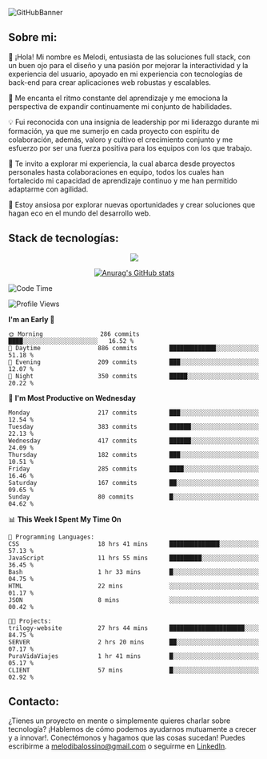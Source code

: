 ![GitHubBanner](https://github.com/MelBalossino/MelBalossino/assets/124601449/c1bfc12f-f708-4d5e-a44c-cbc714e582b2)

## Sobre mi:

🤗 ¡Hola! Mi nombre es Melodi, entusiasta de las soluciones full stack, con un buen ojo para el diseño y una pasión por mejorar la interactividad y la experiencia del usuario, apoyado en mi experiencia con tecnologías de back-end para crear aplicaciones web robustas y escalables.

🚀 Me encanta el ritmo constante del aprendizaje y me emociona la perspectiva de expandir continuamente mi conjunto de habilidades.

💡 Fui reconocida con una insignia de leadership por mi liderazgo durante mi formación, ya que me sumerjo en cada proyecto con espíritu de colaboración, además, valoro y cultivo el crecimiento conjunto y me esfuerzo por ser una fuerza positiva para los equipos con los que trabajo.

💼 Te invito a explorar mi experiencia, la cual abarca desde proyectos personales hasta colaboraciones en equipo, todos los cuales han fortalecido mi capacidad de aprendizaje continuo y me han permitido adaptarme con agilidad.

🤗 Estoy ansiosa por explorar nuevas oportunidades y crear soluciones que hagan eco en el mundo del desarrollo web. 

## Stack de tecnologías:
<p align="center">
  <a href="https://skillicons.dev">
    <img src="https://skillicons.dev/icons?i=js,html,css,react,vite,webpack,redux,nodejs,express,postgres,sequelize,git,github,vscode,figma,materialui,tailwind" />
  </a>
</p>

<div align="center">
  
[![Anurag's GitHub stats](https://github-readme-stats.vercel.app/api?username=melbalossino&count_private=true&show_icons=true&theme=onedark)](https://github.com/anuraghazra/github-readme-stats)
</div>

<!--START_SECTION:waka-->
![Code Time](http://img.shields.io/badge/Code%20Time-60%20hrs%2017%20mins-blue)

![Profile Views](http://img.shields.io/badge/Profile%20Views-35-blue)

**I'm an Early 🐤** 

```text
🌞 Morning                286 commits         ████░░░░░░░░░░░░░░░░░░░░░   16.52 % 
🌆 Daytime                886 commits         █████████████░░░░░░░░░░░░   51.18 % 
🌃 Evening                209 commits         ███░░░░░░░░░░░░░░░░░░░░░░   12.07 % 
🌙 Night                  350 commits         █████░░░░░░░░░░░░░░░░░░░░   20.22 % 
```
📅 **I'm Most Productive on Wednesday** 

```text
Monday                   217 commits         ███░░░░░░░░░░░░░░░░░░░░░░   12.54 % 
Tuesday                  383 commits         ██████░░░░░░░░░░░░░░░░░░░   22.13 % 
Wednesday                417 commits         ██████░░░░░░░░░░░░░░░░░░░   24.09 % 
Thursday                 182 commits         ███░░░░░░░░░░░░░░░░░░░░░░   10.51 % 
Friday                   285 commits         ████░░░░░░░░░░░░░░░░░░░░░   16.46 % 
Saturday                 167 commits         ██░░░░░░░░░░░░░░░░░░░░░░░   09.65 % 
Sunday                   80 commits          █░░░░░░░░░░░░░░░░░░░░░░░░   04.62 % 
```


📊 **This Week I Spent My Time On** 

```text
💬 Programming Languages: 
CSS                      18 hrs 41 mins      ██████████████░░░░░░░░░░░   57.13 % 
JavaScript               11 hrs 55 mins      █████████░░░░░░░░░░░░░░░░   36.45 % 
Bash                     1 hr 33 mins        █░░░░░░░░░░░░░░░░░░░░░░░░   04.75 % 
HTML                     22 mins             ░░░░░░░░░░░░░░░░░░░░░░░░░   01.17 % 
JSON                     8 mins              ░░░░░░░░░░░░░░░░░░░░░░░░░   00.42 % 

🐱‍💻 Projects: 
trilogy-website          27 hrs 44 mins      █████████████████████░░░░   84.75 % 
SERVER                   2 hrs 20 mins       ██░░░░░░░░░░░░░░░░░░░░░░░   07.17 % 
PuraVidaViajes           1 hr 41 mins        █░░░░░░░░░░░░░░░░░░░░░░░░   05.17 % 
CLIENT                   57 mins             █░░░░░░░░░░░░░░░░░░░░░░░░   02.92 % 
```


<!--END_SECTION:waka-->

## Contacto:
¿Tienes un proyecto en mente o simplemente quieres charlar sobre tecnología? ¡Hablemos de cómo podemos ayudarnos mutuamente a crecer y a innovar!. Conectémonos y hagamos que las cosas sucedan! Puedes escribirme a melodibalossino@gmail.com o seguirme en [LinkedIn](https://www.linkedin.com/in/melody-balossino-26745021b).


<!--
**MelBalossino/MelBalossino** is a ✨ _special_ ✨ repository because its `README.md` (this file) appears on your GitHub profile.



Here are some ideas to get you started:

- 🔭 I’m currently working on ...
- 🌱 I’m currently learning ...
- 👯 I’m looking to collaborate on ...
- 🤔 I’m looking for help with ...
- 💬 Ask me about ...
- 📫 How to reach me: ...
- 😄 Pronouns: ...
- ⚡ Fun fact: ...
-->
